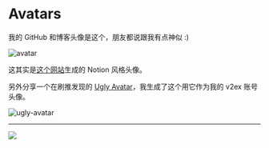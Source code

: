 # Avatars

我的 GitHub 和博客头像是这个，朋友都说跟我有点神似 :)

![avatar](../output/pics/old_avatar.png)

这其实是[这个网站](https://notion-avatar.vercel.app/)生成的 Notion 风格头像。

另外分享一个在刷推发现的 [Ugly Avatar](https://txstc55.github.io/ugly-avatar/)，我生成了这个用它作为我的 v2ex 账号头像。

![ugly-avatar](../output/pics/avatar.png)

---
![](../output/pics/wechat.png)